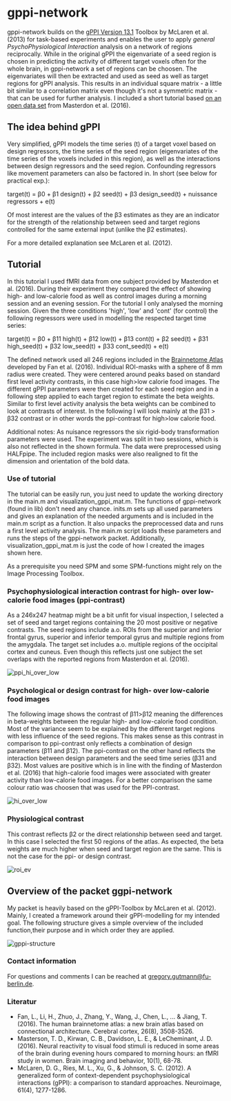 # gppi-network

gppi-network builds on the [gPPI Version 13.1](https://www.nitrc.org/projects/gppi) Toolbox by McLaren et al. (2013) for task-based experiments and enables the user to apply *general PsychoPhysiological Interaction* analysis on a network of regions reciprocally. While in the original gPPI the eigenvariate of a seed region is chosen in predicting the activity of different target voxels often for the whole brain, in gppi-network a set of regions can be choosen. The eigenvariates will then be extracted and used as seed as well as target regions for gPPI analysis. This results in an individual square matrix - a little bit similar to a correlation matrix even though it's not a symmetric matrix - that can be used for further analysis. I included a short tutorial based [on an open data set](https://openneuro.org/datasets/ds004656/versions/1.0.0) from Masterdon et al. (2016).

## The idea behind gPPI
Very simplified, gPPI models the time series (t) of a target voxel based on design regressors, the time series of the seed region (eigenvariates of the time series of the voxels included in this region), as well as the interactions between design regressors and the seed region. Confounding regressors like movement parameters can also be factored in. In short (see below for practical exp.):

  target(t) = β0 + β1 design(t) + β2 seed(t) + β3 design_seed(t) + nuissance regressors + e(t)         

Of most interest are the values of the β3 estimates as they are an indicator for the strength of the relationship between seed and target regions controlled for the same external input (unlike the β2 estimates). 

For a more detailed explanation see McLaren et al. (2012).


## Tutorial

In this tutorial I used fMRI data from one subject provided by Masterdon et al. (2016). During their experiment they compared the effect of showing high- and low-calorie food as well as control images during a morning session and an evening session. For the tutorial I only analysed the morning session. Given the three conditions 'high', 'low' and 'cont' (for control) the following regressors were used in modelling the respected target time series:

target(t) = β0 + β11 high(t) + β12 low(t) + β13 cont(t) + β2 seed(t) + β31 high_seed(t) + β32 low_seed(t) + β33 cont_seed(t) + e(t)

The defined network used all 246 regions included in the [Brainnetome Atlas](https://atlas.brainnetome.org) developed by Fan et al. (2016). Individual ROI-masks with a sphere of 8 mm radius were created. They were centered around peaks based on standard first level activity contrasts, in this case high>low calorie food images. The different gPPI parameters were then created for each seed region and in a following step applied to each target region to estimate the beta weights. Similar to first level activity analysis the beta weights can be combined to look at contrasts of interest. In the following I will look mainly at the β31 > β32 contrast or in other words the ppi-contrast for high>low calorie food. 

Additional notes: As nuisance regressors the six rigid-body transformation parameters were used. The experiment was  split in two sessions, which is also not reflected in the shown formula. The data were preprocessed using HALFpipe. The included region masks were also realigned to fit the dimension and orientation of the bold data.

### Use of tutorial

The tutorial can be easily run, you just need to update the working directory in the main.m and visualization_gppi_mat.m. The functions of gppi-network (found in lib) don't need any chance. inits.m sets up all used parameters and gives an explanation of the needed arguments and is included in the main.m script as a function. It also unpacks the preprocessed data and runs a first level activity analysis. The main.m script loads these parameters and runs the steps of the gppi-network packet. Additionally, visualization_gppi_mat.m is just the code of how I created the images shown here.

As a prerequisite you need SPM and some SPM-functions might rely on the Image Processing Toolbox. 

  
### Psychophysiological interaction contrast for high- over low-calorie food images (ppi-contrast)

As a 246x247 heatmap might be a bit unfit for visual inspection, I selected a set of seed and target regions containing the 20 most positive or negative contrasts. The seed regions include a.o. ROIs from the superior and inferior frontal gyrus, superior and inferior temporal gyrus and multiple regions from the amygdala. The target set includes a.o. multiple regions of the occipital cortex and cuneus. Even though this reflects just one subject the set overlaps with the reported regions from Masterdon et al. (2016). 

![ppi_hi_over_low](https://github.com/gregory-gutmann/gppi-network/assets/36300365/308f38b7-589b-48b9-ab73-6c0406e5bea1)




### Psychological or design contrast for high- over low-calorie food images 

The following image shows the contrast of β11>β12 meaning the differences in beta-weights between the regular high- and low-calorie food condition. Most of the variance seem to be explained by the different target regions with less influence of the seed regions. This makes sense as this contrast in comparison to ppi-contrast only reflects a combination of design parameters (β11 and β12). The ppi-contrast on the other hand reflects the interaction between design parameters and the seed time series (β31 and β32). Most values are positive which is in line with the finding of Masterdon et al. (2016) that high-calorie food images were associated with greater activity than low-calorie food images. For a better comparison the same colour ratio was choosen that was used for the PPI-contrast.

![hi_over_low](https://github.com/gregory-gutmann/gppi-network/assets/36300365/99646c09-5bea-4ab0-93da-7f3fdb57cf6b)



### Physiological contrast

This contrast reflects β2 or the direct relationship between seed and target. In this case I selected the first 50 regions of the atlas. As expected, the beta weights are much higher when seed and target region are the same. This is not the case for the ppi- or design contrast.

![roi_ev](https://github.com/gregory-gutmann/gppi-network/assets/36300365/6e47706a-c52c-407e-913f-bb6280edc07e)




## Overview of the packet ggpi-network

My packet is heavily based on the gPPI-Toolbox by McLaren et al. (2012). Mainly, I created a framework around their gPPI-modelling for my intended goal. The following structure gives a simple overview of the included function,their purpose and in which order they are applied. 

![gppi-structure](https://github.com/gregory-gutmann/gppi-network/assets/36300365/7e13b38f-a22f-4781-abdd-4526988fa011)


### Contact information

For questions and comments I can be reached at gregory.gutmann@fu-berlin.de.

### Literatur
- Fan, L., Li, H., Zhuo, J., Zhang, Y., Wang, J., Chen, L., ... & Jiang, T. (2016). The human brainnetome atlas: a new brain atlas based on connectional architecture. Cerebral cortex, 26(8), 3508-3526.
- Masterson, T. D., Kirwan, C. B., Davidson, L. E., & LeCheminant, J. D. (2016). Neural reactivity to visual food stimuli is reduced in some areas of the brain during evening hours compared to morning hours: an fMRI study in women. Brain imaging and behavior, 10(1), 68-78.
- McLaren, D. G., Ries, M. L., Xu, G., & Johnson, S. C. (2012). A generalized form of context-dependent psychophysiological interactions (gPPI): a comparison to standard approaches. Neuroimage, 61(4), 1277-1286.

